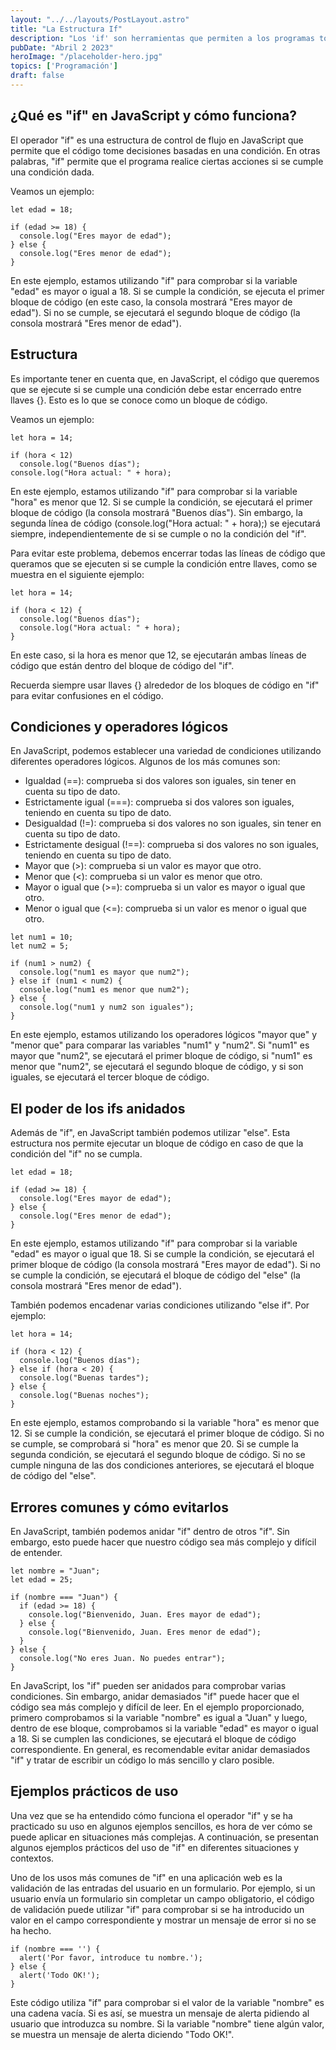 ```yaml
---
layout: "../../layouts/PostLayout.astro"
title: "La Estructura If"
description: "Los 'if' son herramientas que permiten a los programas tomar decisiones basadas en condiciones establecidas."
pubDate: "Abril 2 2023"
heroImage: "/placeholder-hero.jpg"
topics: ['Programación']
draft: false
---
```


## ¿Qué es "if" en JavaScript y cómo funciona?

El operador "if" es una estructura de control de flujo en JavaScript que permite que el código tome decisiones basadas en una condición. En otras palabras, "if" permite que el programa realice ciertas acciones si se cumple una condición dada.

Veamos un ejemplo:
```
let edad = 18;

if (edad >= 18) {
  console.log("Eres mayor de edad");
} else {
  console.log("Eres menor de edad");
}
```

En este ejemplo, estamos utilizando "if" para comprobar si la variable "edad" es mayor o igual a 18. Si se cumple la condición, se ejecuta el primer bloque de código (en este caso, la consola mostrará "Eres mayor de edad"). Si no se cumple, se ejecutará el segundo bloque de código (la consola mostrará "Eres menor de edad").

## Estructura

Es importante tener en cuenta que, en JavaScript, el código que queremos que se ejecute si se cumple una condición debe estar encerrado entre llaves {}. Esto es lo que se conoce como un bloque de código.

Veamos un ejemplo:
```
let hora = 14;

if (hora < 12)
  console.log("Buenos días");
console.log("Hora actual: " + hora);
```
En este ejemplo, estamos utilizando "if" para comprobar si la variable "hora" es menor que 12. Si se cumple la condición, se ejecutará el primer bloque de código (la consola mostrará "Buenos días"). Sin embargo, la segunda línea de código (console.log("Hora actual: " + hora);) se ejecutará siempre, independientemente de si se cumple o no la condición del "if".

Para evitar este problema, debemos encerrar todas las líneas de código que queramos que se ejecuten si se cumple la condición entre llaves, como se muestra en el siguiente ejemplo:

```
let hora = 14;

if (hora < 12) {
  console.log("Buenos días");
  console.log("Hora actual: " + hora);
}
```

En este caso, si la hora es menor que 12, se ejecutarán ambas líneas de código que están dentro del bloque de código del "if".

Recuerda siempre usar llaves {} alrededor de los bloques de código en "if" para evitar confusiones en el código.


## Condiciones y operadores lógicos

En JavaScript, podemos establecer una variedad de condiciones utilizando diferentes operadores lógicos. Algunos de los más comunes son:

* Igualdad (==): comprueba si dos valores son iguales, sin tener en cuenta su tipo de dato.
* Estrictamente igual (===): comprueba si dos valores son iguales, teniendo en cuenta su tipo de dato.
* Desigualdad (!=): comprueba si dos valores no son iguales, sin tener en cuenta su tipo de dato.
* Estrictamente desigual (!==): comprueba si dos valores no son iguales, teniendo en cuenta su tipo de dato.
* Mayor que (>): comprueba si un valor es mayor que otro.
* Menor que (<): comprueba si un valor es menor que otro.
* Mayor o igual que (>=): comprueba si un valor es mayor o igual que otro.
* Menor o igual que (<=): comprueba si un valor es menor o igual que otro.

```
let num1 = 10;
let num2 = 5;

if (num1 > num2) {
  console.log("num1 es mayor que num2");
} else if (num1 < num2) {
  console.log("num1 es menor que num2");
} else {
  console.log("num1 y num2 son iguales");
}
```

En este ejemplo, estamos utilizando los operadores lógicos "mayor que" y "menor que" para comparar las variables "num1" y "num2". Si "num1" es mayor que "num2", se ejecutará el primer bloque de código, si "num1" es menor que "num2", se ejecutará el segundo bloque de código, y si son iguales, se ejecutará el tercer bloque de código.



## El poder de los ifs anidados
Además de "if", en JavaScript también podemos utilizar "else". Esta estructura nos permite ejecutar un bloque de código en caso de que la condición del "if" no se cumpla.
```
let edad = 18;

if (edad >= 18) {
  console.log("Eres mayor de edad");
} else {
  console.log("Eres menor de edad");
}
```
En este ejemplo, estamos utilizando "if" para comprobar si la variable "edad" es mayor o igual que 18. Si se cumple la condición, se ejecutará el primer bloque de código (la consola mostrará "Eres mayor de edad"). Si no se cumple la condición, se ejecutará el bloque de código del "else" (la consola mostrará "Eres menor de edad").

También podemos encadenar varias condiciones utilizando "else if". Por ejemplo:
```
let hora = 14;

if (hora < 12) {
  console.log("Buenos días");
} else if (hora < 20) {
  console.log("Buenas tardes");
} else {
  console.log("Buenas noches");
}
```
En este ejemplo, estamos comprobando si la variable "hora" es menor que 12. Si se cumple la condición, se ejecutará el primer bloque de código. Si no se cumple, se comprobará si "hora" es menor que 20. Si se cumple la segunda condición, se ejecutará el segundo bloque de código. Si no se cumple ninguna de las dos condiciones anteriores, se ejecutará el bloque de código del "else".


## Errores comunes y cómo evitarlos
En JavaScript, también podemos anidar "if" dentro de otros "if". Sin embargo, esto puede hacer que nuestro código sea más complejo y difícil de entender.
```
let nombre = "Juan";
let edad = 25;

if (nombre === "Juan") {
  if (edad >= 18) {
    console.log("Bienvenido, Juan. Eres mayor de edad");
  } else {
    console.log("Bienvenido, Juan. Eres menor de edad");
  }
} else {
  console.log("No eres Juan. No puedes entrar");
}
```
En JavaScript, los "if" pueden ser anidados para comprobar varias condiciones. Sin embargo, anidar demasiados "if" puede hacer que el código sea más complejo y difícil de leer. En el ejemplo proporcionado, primero comprobamos si la variable "nombre" es igual a "Juan" y luego, dentro de ese bloque, comprobamos si la variable "edad" es mayor o igual a 18. Si se cumplen las condiciones, se ejecutará el bloque de código correspondiente. En general, es recomendable evitar anidar demasiados "if" y tratar de escribir un código lo más sencillo y claro posible.

## Ejemplos prácticos de uso
Una vez que se ha entendido cómo funciona el operador "if" y se ha practicado su uso en algunos ejemplos sencillos, es hora de ver cómo se puede aplicar en situaciones más complejas. A continuación, se presentan algunos ejemplos prácticos del uso de "if" en diferentes situaciones y contextos.

Uno de los usos más comunes de "if" en una aplicación web es la validación de las entradas del usuario en un formulario. Por ejemplo, si un usuario envía un formulario sin completar un campo obligatorio, el código de validación puede utilizar "if" para comprobar si se ha introducido un valor en el campo correspondiente y mostrar un mensaje de error si no se ha hecho.

```
if (nombre === '') {
  alert('Por favor, introduce tu nombre.');
} else {
  alert('Todo OK!');
}
```

Este código utiliza "if" para comprobar si el valor de la variable "nombre" es una cadena vacía. Si es así, se muestra un mensaje de alerta pidiendo al usuario que introduzca su nombre. Si la variable "nombre" tiene algún valor, se muestra un mensaje de alerta diciendo "Todo OK!".